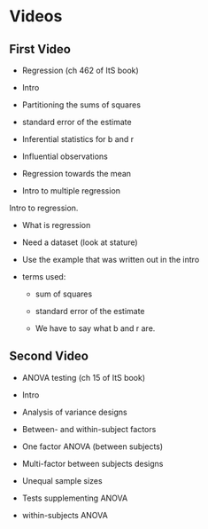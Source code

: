 # Videos

## First Video

-   Regression (ch 462 of ItS book)

-   Intro

-   Partitioning the sums of squares

-   standard error of the estimate

-   Inferential statistics for b and r

-   Influential observations

-   Regression towards the mean

-   Intro to multiple regression

Intro to regression.

-   What is regression

-   Need a dataset (look at stature)

-   Use the example that was written out in the intro

-   terms used:

    -   sum of squares

    -   standard error of the estimate

    -   We have to say what b and r are.

## Second Video

-   ANOVA testing (ch 15 of ItS book)

-   Intro

-   Analysis of variance designs

-   Between- and within-subject factors

-   One factor ANOVA (between subjects)

-   Multi-factor between subjects designs

-   Unequal sample sizes

-   Tests supplementing ANOVA

-   within-subjects ANOVA


